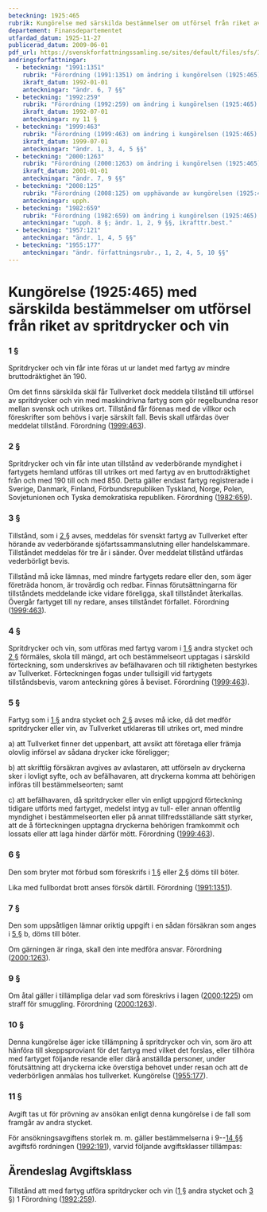 ```yaml
---
beteckning: 1925:465
rubrik: Kungörelse med särskilda bestämmelser om utförsel från riket av spritdrycker och vin
departement: Finansdepartementet
utfardad_datum: 1925-11-27
publicerad_datum: 2009-06-01
pdf_url: https://svenskforfattningssamling.se/sites/default/files/sfs/1925-11/SFS1925-465.pdf
andringsforfattningar:
  - beteckning: "1991:1351"
    rubrik: "Förordning (1991:1351) om ändring i kungörelsen (1925:465) med särskilda bestämmelser om utförsel från riket av spritdrycker och vin"
    ikraft_datum: 1992-01-01
    anteckningar: "ändr. 6, 7 §§"
  - beteckning: "1992:259"
    rubrik: "Förordning (1992:259) om ändring i kungörelsen (1925:465) med särskilda bestämmelser om utförsel från riket av spritdrycker och vin"
    ikraft_datum: 1992-07-01
    anteckningar: ny 11 §
  - beteckning: "1999:463"
    rubrik: "Förordning (1999:463) om ändring i kungörelsen (1925:465) med särskilda bestämmelser om utförsel från riket av spritdrycker och vin"
    ikraft_datum: 1999-07-01
    anteckningar: "ändr. 1, 3, 4, 5 §§"
  - beteckning: "2000:1263"
    rubrik: "Förordning (2000:1263) om ändring i kungörelsen (1925:465) med särskilda bestämmelser om utförsel från riket av spritdrycker och vin"
    ikraft_datum: 2001-01-01
    anteckningar: "ändr. 7, 9 §§"
  - beteckning: "2008:125"
    rubrik: "Förordning (2008:125) om upphävande av kungörelsen (1925:465) med särskilda bestämmelser om utförsel från riket av spritdrycker och vin"
    anteckningar: upph.
  - beteckning: "1982:659"
    rubrik: "Förordning (1982:659) om ändring i kungörelsen (1925:465) med särskilda bestämmelser om utförsel från riket av spritdrycker och vin"
    anteckningar: "upph. 8 §; ändr. 1, 2, 9 §§, ikrafttr.best."
  - beteckning: "1957:121"
    anteckningar: "ändr. 1, 4, 5 §§"
  - beteckning: "1955:177"
    anteckningar: "ändr. författningsrubr., 1, 2, 4, 5, 10 §§"
---
```


# Kungörelse (1925:465) med särskilda bestämmelser om utförsel från riket av spritdrycker och vin

### 1 §

Spritdrycker och vin får inte föras ut ur landet med fartyg av mindre bruttodräktighet än 190.

Om det finns särskilda skäl får Tullverket dock meddela tillstånd till utförsel av spritdrycker och vin med maskindrivna fartyg som gör regelbundna resor mellan svensk och utrikes ort. Tillstånd får förenas med de villkor och föreskrifter som behövs i varje särskilt fall. Bevis skall utfärdas över meddelat tillstånd. Förordning ([1999:463](https://selex.se/eli/sfs/1999/463)).

### 2 §

Spritdrycker och vin får inte utan tillstånd av vederbörande myndighet i fartygets hemland utföras till utrikes ort med fartyg av en bruttodräktighet från och med 190 till och med 850. Detta gäller endast fartyg registrerade i Sverige, Danmark, Finland, Förbundsrepubliken Tyskland, Norge, Polen, Sovjetunionen och Tyska demokratiska republiken. Förordning ([1982:659](https://selex.se/eli/sfs/1982/659)).

### 3 §

Tillstånd, som i [2 §](#2) avses, meddelas för svenskt fartyg av Tullverket efter hörande av vederbörande sjöfartssammanslutning eller handelskammare. Tillståndet meddelas för tre år i sänder. Över meddelat tillstånd utfärdas vederbörligt bevis.

Tillstånd må icke lämnas, med mindre fartygets redare eller den, som äger företräda honom, är trovärdig och redbar. Finnas förutsättningarna för tillståndets meddelande icke vidare föreligga, skall tillståndet återkallas. Övergår fartyget till ny redare, anses tillståndet förfallet. Förordning ([1999:463](https://selex.se/eli/sfs/1999/463)).

### 4 §

Spritdrycker och vin, som utföras med fartyg varom i [1 §](#1) andra stycket och [2 §](#2) förmäles, skola till mängd, art och bestämmelseort upptagas i särskild förteckning, som underskrives av befälhavaren och till riktigheten bestyrkes av Tullverket. Förteckningen fogas under tullsigill vid fartygets tillståndsbevis, varom anteckning göres å beviset. Förordning ([1999:463](https://selex.se/eli/sfs/1999/463)).

### 5 §

Fartyg som i [1 §](#1) andra stycket och [2 §](#2) avses må icke, då det medför spritdrycker eller vin, av Tullverket utklareras till utrikes ort, med mindre

a) att Tullverket finner det uppenbart, att avsikt att företaga eller främja olovlig införsel av sådana drycker icke föreligger;

b) att skriftlig försäkran avgives av avlastaren, att utförseln av dryckerna sker i lovligt syfte, och av befälhavaren, att dryckerna komma att behörigen införas till bestämmelseorten; samt

c) att befälhavaren, då spritdrycker eller vin enligt uppgjord förteckning tidigare utförts med fartyget, medelst intyg av tull- eller annan offentlig myndighet i bestämmelseorten eller på annat tillfredsställande sätt styrker, att de å förteckningen upptagna dryckerna behörigen framkommit och lossats eller att laga hinder därför mött. Förordning ([1999:463](https://selex.se/eli/sfs/1999/463)).

### 6 §

Den som bryter mot förbud som föreskrifs i [1 §](#1) eller [2 §](#2) döms till böter.

Lika med fullbordat brott anses försök därtill. Förordning ([1991:1351](https://selex.se/eli/sfs/1991/1351)).

### 7 §

Den som uppsåtligen lämnar oriktig uppgift i en sådan försäkran som anges i [5 §](#5) b, döms till böter.

Om gärningen är ringa, skall den inte medföra ansvar. Förordning ([2000:1263](https://selex.se/eli/sfs/2000/1263)).

### 9 §

Om åtal gäller i tillämpliga delar vad som föreskrivs i lagen ([2000:1225](https://selex.se/eli/sfs/2000/1225)) om straff för smuggling. Förordning ([2000:1263](https://selex.se/eli/sfs/2000/1263)).

### 10 §

Denna kungörelse äger icke tillämpning å spritdrycker och vin, som äro att hänföra till skeppsproviant för det fartyg med vilket det forslas, eller tillhöra med fartyget följande resande eller därå anställda personer, under förutsättning att dryckerna icke överstiga behovet under resan och att de vederbörligen anmälas hos tullverket. Kungörelse ([1955:177](https://selex.se/eli/sfs/1955/177)).

### 11 §

Avgift tas ut för prövning av ansökan enligt denna kungörelse i de fall som framgår av andra stycket.

För ansökningsavgiftens storlek m. m. gäller bestämmelserna i 9--[14 §](#14)§ avgiftsfö rordningen ([1992:191](https://selex.se/eli/sfs/1992/191)), varvid följande avgiftsklasser tillämpas:

## Ärendeslag                              Avgiftsklass

Tillstånd att med fartyg utföra spritdrycker och vin ([1 §](#1) andra stycket och [3 §](#3))                                1 Förordning ([1992:259](https://selex.se/eli/sfs/1992/259)).